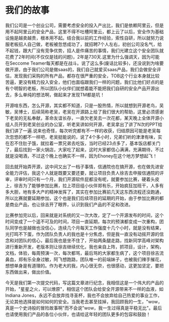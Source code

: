 # 我们的故事

   我们公司是一个创业公司，需要考虑安全的投入产出比，我们是依赖阿里云，但是用不起阿里云的安全产品，这里不得不吐槽阿里云，都上云了以后，安全作为基础设施是越卖越贵，根本用不起。结合我以前的工作经验，索性自研，所以就努力说服老板招人自己做，老板被忽悠成功了，就招聘7个人左右，初创公司没名气，给不起钱，跟大厂没有竞争优势，招人是件痛苦的事情，我们光建立这个安全团队就花费了2年时间(不仅仅是钱的问题)，2年是730天.这里为什么强调天，因为可能在Seccome Teamer每天都是在战斗。说了这么多(废话比较多)，还没说到为啥要做开源，由于我们公司是做saas的，我们自己就爱买saas产品，我们会做安全评估，发现我们采购的所有产品，都存在很严重的安全，TOB这个行业本身就比较苦逼，更没有精力投入安全，他们也面临跟我们一样的问题，我们比他们好点的是有个明智的老板，所以团队小伙伴们就想着能不能把我们自研的安全产品开源出去，多么单纯的想法啊，做起来才发现TM都是坑！ <br />
    
   开源啥东西，怎么开源，其实都不知道，只是一股热情，所以就想到开源老鸟，吴敏，吴博士，后续简称老吴，老吴在开源路上给了我们很大的帮助，这里必须感谢下老吴的无私奉献，革命友谊长存，一直欠老吴去一次花都，某天晚上全体开源小组人员开到老吴创业的办公室，听老吴讲如何开源，老吴拿出了讲了N次的PPT给我们讲了一遍.说来也奇怪，每次听完都有不一样的收获，归结原因可能是老吴每次忽悠的都不一样吧，老吴挺能说的，说了4个多小时，兄弟们听的津津有味，实在忍不住肚子饿，就拉着一票兄弟去吃饭，当时已经23点多了，基本饭店都关门了，最后找到一家火锅店，大家吃了起来，这时大家都信心满满，充满期待，不过就是没喝酒，不过这个晚上也确实不一样，因为Ehoney在这个地方梦想起飞！ <br />
    
   回去就开始弄开源，这中间又出了一档子事情，信通院也在搞开源，也在做先进安全能力评估，我这个人就是既要又要还要，就让项目负责人徐吉去申报信通院的评审，评审时间只有一个月，我们开源软件屁都没有呢，就要参加比赛，硬着头皮上，徐吉为了能够参加比赛，拉上项目组小伙伴郑有乐，开始疯狂加班干，人多有多大胆，地有多大产的精神发挥了，其实在参加比赛前几天这东西流程还没跑通，所以比赛就要延期参加，这个也是我们后续项目的延期的开始，由于参加比赛的都是商业产品，也让徐吉开了眼界，认识到我们产品的不足和改进。<br />
    
  比赛参加完以后，回来就是对系统的又一次大改，定了一个开源发布的时间，这个时间变成了一个遥不可及的时间，项目一直延期，每次的预演都变成一次重构，团队同学也是越做也没信心，连续几个月每天工作强度十几个小时，就是没有结果，光打鸣不下蛋，作为团队负责人的我也是十分焦虑，但是我一直没有动摇开源的信念和对团队的信心，最后我也是坐不住了，开始两条腿走路，找新同学高峰对架构进行重新开发，老版本则让徐吉继续优化，我也亲自上阵，抓项目，设计，架构，文档，体验，每周预演一次，每次都骂，最后骂的大家都生病了，这个项目徐吉流鼻血，郑有乐全身过敏，阿飞想跑路，团队唯一的前端妹子，也被我们辣手摧花，想想单身是有道理的。作为老大的我，内心很无奈，也很感动，这更加坚定，要把东西做出来，做出价值。<br />
    
  今天是我们第一次提交代码，写这篇文章进行纪念，我相信这是一个伟大的产品的开始，"星星之火，可以燎原"，相信这个团队会给安全开源带来不一样的血液，如Indiana Jones，永远不会放弃找寻圣杯，我也不会放弃给自己热爱的事业工作，无论其他选择是如何如何的安全。当我老去甚至挂掉，我回顾我的一生，"wow，真是一个史诗般的冒险故事啊"而不会说"wow，我一生过得真是平稳无比"。最后也请使用我们产品的各位小伙伴，也请给这年轻的团队更多的包容和鼓励！


